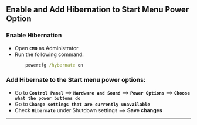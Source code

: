 ## Enable and Add Hibernation to Start Menu Power Option

### Enable Hibernation
* Open **`CMD`** as Administrator
* Run the following command:
    ```cmd
        powercfg /hybernate on
    ```
### Add Hibernate to the Start menu power options:
* Go to **`Control Panel`** ==> **`Hardware and Sound`** ==> **`Power Options`** ==> **`Choose what the power buttons do`**
* Go to **`Change settings that are currently unavailable`**
* Check **`Hibernate`** under Shutdown settings ==> **Save changes**

---